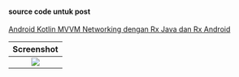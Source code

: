 #### source code untuk post ####
[Android Kotlin MVVM Networking dengan Rx Java dan Rx Android](https://yoesuv.blogspot.com/2019/01/android-kotlin-mvvm-networking-dengan.html)

| Screenshot |
| :---: |
| ![](https://lh3.googleusercontent.com/UPS4E-mbup45stL2YybRtQME4Rf6kquZHWUy1nD70seYdmdtg0V_O4tITylYj0EvDodrPRRXbISt-_aBFnYtq816RGTaMuTQ93sCypiTHisZuWAvWPScoPvV-36vhSzxBiMUljKctCdRCPyMF6Gb2vCBtt9upUKwzoUKvvfTETdMj3H9g9RXERMcayPg0E79yumR2Vqtf80drMAofVjBLwn0OfUuG7wlMMzCRdi8zKmI60Nhywaj456LEEJzvOUmLoN-BwvPQ3U9EHOaTGJ2BaA-cT4hBbs8QWQMODVO7FfkguIQLzA4SVOlmLeN1OrXsqXQnODA838XH-kv8ghWcpNBVZCOsvLCXCEcSxVAWDLzSD4NkFH10NX-SgWkfLqvBoyeXPpCid5bpVL63HFOK4soT_Ak-ql3UFz-fqly4qYMJdlT1XuYGCmDMZqb5NpSBj_d7KehP9xPN2e26I0qx-0gLajPySeXoiUOkypSoxkPw1SVhSiQeZ3q_iaLnLG9bB5rwponM0CFrzNeFHN7bIfuScf3zImjKsPWs7VIkno--RO0Ik36orRTTgQrFchYNDBaOScxAJ-K1rCUttX1BI_34WuikNePFx3uXbuBulax4D-AynoNo4M7GHSjm22LvT3buetS_U6WL_5T0gMHCfFc=w318-h635-no ) |